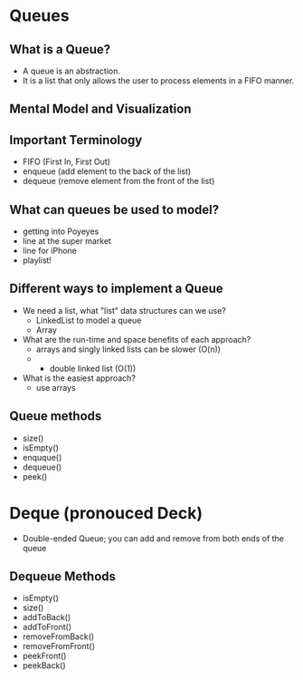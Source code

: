# Queues

## What is a Queue?
- A queue is an abstraction.
- It is a list that only allows the user to process elements in a FIFO manner.

## Mental Model and Visualization

## Important Terminology
- FIFO (First In, First Out)
- enqueue (add element to the back of the list)
- dequeue (remove element from the front of the list)

## What can queues be used to model?
- getting into Poyeyes
- line at the super market
- line for iPhone 
- playlist!

## Different ways to implement a Queue 
- We need a list, what "list" data structures can we use?
    - LinkedList to model a queue
    - Array
- What are the run-time and space benefits of each approach?
    - arrays and singly linked lists can be slower (O(n))
    - - double linked list (O(1))
- What is the easiest approach?
    - use arrays 

## Queue methods
- size()
- isEmpty()
- enquque()
- dequeue()
- peek()



# Deque (pronouced Deck)
- Double-ended Queue; you can add and remove from both ends of the queue

## Dequeue Methods
- isEmpty()
- size()
- addToBack()
- addToFront()
- removeFromBack()
- removeFromFront()
- peekFront()
- peekBack()